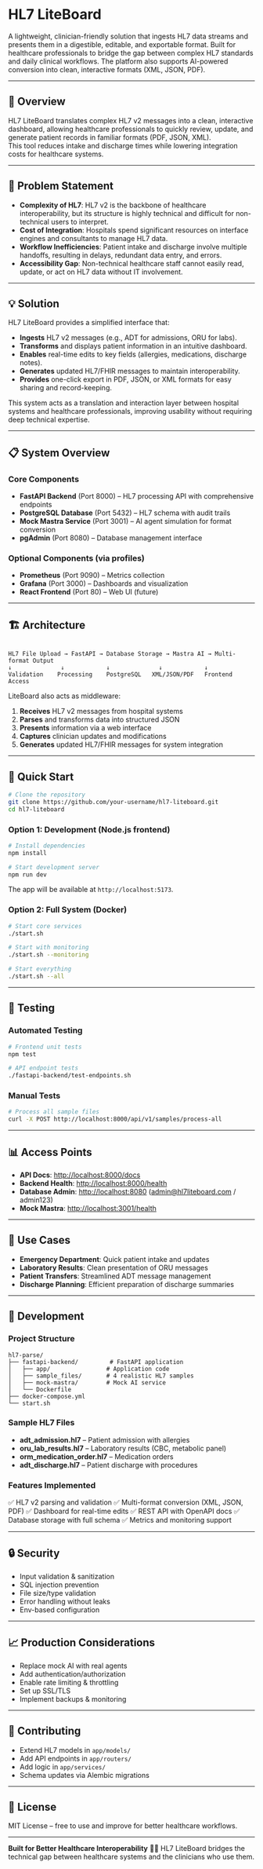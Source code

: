 # HL7 LiteBoard

A lightweight, clinician-friendly solution that ingests HL7 data streams and presents them in a digestible, editable, and exportable format. Built for healthcare professionals to bridge the gap between complex HL7 standards and daily clinical workflows. The platform also supports AI-powered conversion into clean, interactive formats (XML, JSON, PDF).

---

## 🚀 Overview

HL7 LiteBoard translates complex HL7 v2 messages into a clean, interactive dashboard, allowing healthcare professionals to quickly review, update, and generate patient records in familiar formats (PDF, JSON, XML).  
This tool reduces intake and discharge times while lowering integration costs for healthcare systems.

---

## 🏥 Problem Statement

- **Complexity of HL7**: HL7 v2 is the backbone of healthcare interoperability, but its structure is highly technical and difficult for non-technical users to interpret.  
- **Cost of Integration**: Hospitals spend significant resources on interface engines and consultants to manage HL7 data.  
- **Workflow Inefficiencies**: Patient intake and discharge involve multiple handoffs, resulting in delays, redundant data entry, and errors.  
- **Accessibility Gap**: Non-technical healthcare staff cannot easily read, update, or act on HL7 data without IT involvement.  

---

## 💡 Solution

HL7 LiteBoard provides a simplified interface that:

- **Ingests** HL7 v2 messages (e.g., ADT for admissions, ORU for labs).  
- **Transforms** and displays patient information in an intuitive dashboard.  
- **Enables** real-time edits to key fields (allergies, medications, discharge notes).  
- **Generates** updated HL7/FHIR messages to maintain interoperability.  
- **Provides** one-click export in PDF, JSON, or XML formats for easy sharing and record-keeping.  

This system acts as a translation and interaction layer between hospital systems and healthcare professionals, improving usability without requiring deep technical expertise.

---

## 📋 System Overview

### Core Components
- **FastAPI Backend** (Port 8000) – HL7 processing API with comprehensive endpoints  
- **PostgreSQL Database** (Port 5432) – HL7 schema with audit trails  
- **Mock Mastra Service** (Port 3001) – AI agent simulation for format conversion  
- **pgAdmin** (Port 8080) – Database management interface  

### Optional Components (via profiles)
- **Prometheus** (Port 9090) – Metrics collection  
- **Grafana** (Port 3000) – Dashboards and visualization  
- **React Frontend** (Port 80) – Web UI (future)  

---

## 🏗️ Architecture

```

HL7 File Upload → FastAPI → Database Storage → Mastra AI → Multi-format Output
↓              ↓            ↓              ↓            ↓
Validation    Processing    PostgreSQL   XML/JSON/PDF   Frontend Access

````

LiteBoard also acts as middleware:  
1. **Receives** HL7 v2 messages from hospital systems  
2. **Parses** and transforms data into structured JSON  
3. **Presents** information via a web interface  
4. **Captures** clinician updates and modifications  
5. **Generates** updated HL7/FHIR messages for system integration  

---

## 🚀 Quick Start

```bash
# Clone the repository
git clone https://github.com/your-username/hl7-liteboard.git
cd hl7-liteboard
````

### Option 1: Development (Node.js frontend)

```bash
# Install dependencies
npm install

# Start development server
npm run dev
```

The app will be available at `http://localhost:5173`.

### Option 2: Full System (Docker)

```bash
# Start core services
./start.sh

# Start with monitoring
./start.sh --monitoring

# Start everything
./start.sh --all
```

---

## 🧪 Testing

### Automated Testing

```bash
# Frontend unit tests
npm test

# API endpoint tests
./fastapi-backend/test-endpoints.sh
```

### Manual Tests

```bash
# Process all sample files
curl -X POST http://localhost:8000/api/v1/samples/process-all
```

---

## 📊 Access Points

* **API Docs**: [http://localhost:8000/docs](http://localhost:8000/docs)
* **Backend Health**: [http://localhost:8000/health](http://localhost:8000/health)
* **Database Admin**: [http://localhost:8080](http://localhost:8080) ([admin@hl7liteboard.com](mailto:admin@hl7liteboard.com) / admin123)
* **Mock Mastra**: [http://localhost:3001/health](http://localhost:3001/health)

---

## 🎯 Use Cases

* **Emergency Department**: Quick patient intake and updates
* **Laboratory Results**: Clean presentation of ORU messages
* **Patient Transfers**: Streamlined ADT message management
* **Discharge Planning**: Efficient preparation of discharge summaries

---

## 🔧 Development

### Project Structure

```
hl7-parse/
├── fastapi-backend/         # FastAPI application
│   ├── app/                # Application code
│   ├── sample_files/       # 4 realistic HL7 samples
│   ├── mock-mastra/        # Mock AI service
│   └── Dockerfile
├── docker-compose.yml
└── start.sh
```

### Sample HL7 Files

* **adt_admission.hl7** – Patient admission with allergies
* **oru_lab_results.hl7** – Laboratory results (CBC, metabolic panel)
* **orm_medication_order.hl7** – Medication orders
* **adt_discharge.hl7** – Patient discharge with procedures

### Features Implemented

✅ HL7 v2 parsing and validation
✅ Multi-format conversion (XML, JSON, PDF)
✅ Dashboard for real-time edits
✅ REST API with OpenAPI docs
✅ Database storage with full schema
✅ Metrics and monitoring support

---

## 🔒 Security

* Input validation & sanitization
* SQL injection prevention
* File size/type validation
* Error handling without leaks
* Env-based configuration

---

## 📈 Production Considerations

* Replace mock AI with real agents
* Add authentication/authorization
* Enable rate limiting & throttling
* Set up SSL/TLS
* Implement backups & monitoring

---

## 🤝 Contributing

* Extend HL7 models in `app/models/`
* Add API endpoints in `app/routers/`
* Add logic in `app/services/`
* Schema updates via Alembic migrations

---

## 📄 License

MIT License – free to use and improve for better healthcare workflows.

---

**Built for Better Healthcare Interoperability** 🏥✨
HL7 LiteBoard bridges the technical gap between healthcare systems and the clinicians who use them.

